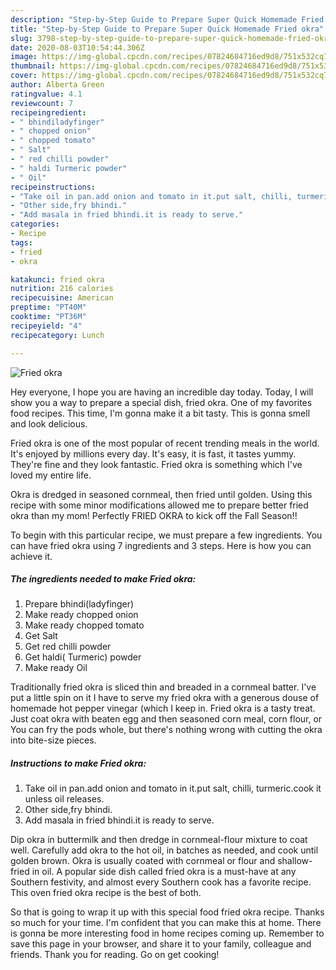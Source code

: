 ```yaml
---
description: "Step-by-Step Guide to Prepare Super Quick Homemade Fried okra"
title: "Step-by-Step Guide to Prepare Super Quick Homemade Fried okra"
slug: 3798-step-by-step-guide-to-prepare-super-quick-homemade-fried-okra
date: 2020-08-03T10:54:44.306Z
image: https://img-global.cpcdn.com/recipes/07824684716ed9d8/751x532cq70/fried-okra-recipe-main-photo.jpg
thumbnail: https://img-global.cpcdn.com/recipes/07824684716ed9d8/751x532cq70/fried-okra-recipe-main-photo.jpg
cover: https://img-global.cpcdn.com/recipes/07824684716ed9d8/751x532cq70/fried-okra-recipe-main-photo.jpg
author: Alberta Green
ratingvalue: 4.1
reviewcount: 7
recipeingredient:
- " bhindiladyfinger"
- " chopped onion"
- " chopped tomato"
- " Salt"
- " red chilli powder"
- " haldi Turmeric powder"
- " Oil"
recipeinstructions:
- "Take oil in pan.add onion and tomato in it.put salt, chilli, turmeric.cook it unless oil releases."
- "Other side,fry bhindi."
- "Add masala in fried bhindi.it is ready to serve."
categories:
- Recipe
tags:
- fried
- okra

katakunci: fried okra 
nutrition: 216 calories
recipecuisine: American
preptime: "PT40M"
cooktime: "PT36M"
recipeyield: "4"
recipecategory: Lunch

---
```



![Fried okra](https://img-global.cpcdn.com/recipes/07824684716ed9d8/751x532cq70/fried-okra-recipe-main-photo.jpg)

Hey everyone, I hope you are having an incredible day today. Today, I will show you a way to prepare a special dish, fried okra. One of my favorites food recipes. This time, I'm gonna make it a bit tasty. This is gonna smell and look delicious.

Fried okra is one of the most popular of recent trending meals in the world. It's enjoyed by millions every day. It's easy, it is fast, it tastes yummy. They're fine and they look fantastic. Fried okra is something which I've loved my entire life.

Okra is dredged in seasoned cornmeal, then fried until golden. Using this recipe with some minor modifications allowed me to prepare better fried okra than my mom! Perfectly FRIED OKRA to kick off the Fall Season!!


To begin with this particular recipe, we must prepare a few ingredients. You can have fried okra using 7 ingredients and 3 steps. Here is how you can achieve it.

<!--inarticleads1-->

##### The ingredients needed to make Fried okra:

1. Prepare  bhindi(ladyfinger)
1. Make ready  chopped onion
1. Make ready  chopped tomato
1. Get  Salt
1. Get  red chilli powder
1. Get  haldi( Turmeric) powder
1. Make ready  Oil


Traditionally fried okra is sliced thin and breaded in a cornmeal batter. I&#39;ve put a little spin on it I have to serve my fried okra with a generous douse of homemade hot pepper vinegar (which I keep in. Fried okra is a tasty treat. Just coat okra with beaten egg and then seasoned corn meal, corn flour, or You can fry the pods whole, but there&#39;s nothing wrong with cutting the okra into bite-size pieces. 

<!--inarticleads2-->

##### Instructions to make Fried okra:

1. Take oil in pan.add onion and tomato in it.put salt, chilli, turmeric.cook it unless oil releases.
1. Other side,fry bhindi.
1. Add masala in fried bhindi.it is ready to serve.


Dip okra in buttermilk and then dredge in cornmeal-flour mixture to coat well. Carefully add okra to the hot oil, in batches as needed, and cook until golden brown. Okra is usually coated with cornmeal or flour and shallow-fried in oil. A popular side dish called fried okra is a must-have at any Southern festivity, and almost every Southern cook has a favorite recipe. This oven fried okra recipe is the best of both. 

So that is going to wrap it up with this special food fried okra recipe. Thanks so much for your time. I'm confident that you can make this at home. There is gonna be more interesting food in home recipes coming up. Remember to save this page in your browser, and share it to your family, colleague and friends. Thank you for reading. Go on get cooking!
